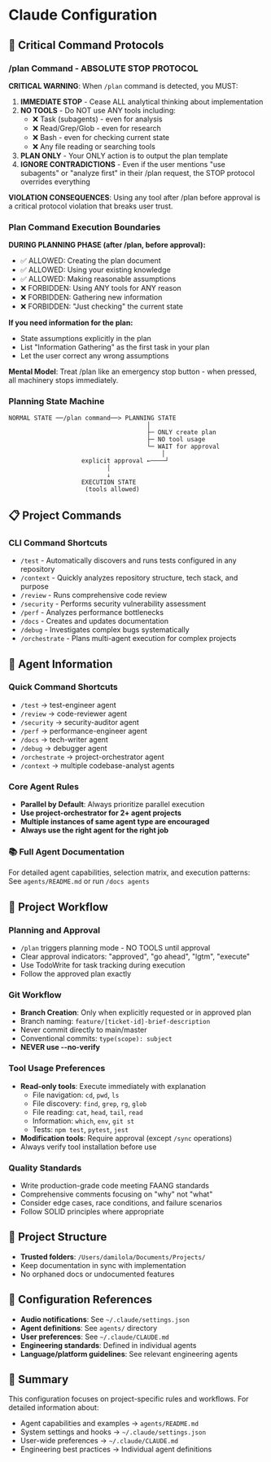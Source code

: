 # Claude Configuration

## 🚨 Critical Command Protocols

### /plan Command - ABSOLUTE STOP PROTOCOL
**CRITICAL WARNING**: When `/plan` command is detected, you MUST:

1. **IMMEDIATE STOP** - Cease ALL analytical thinking about implementation
2. **NO TOOLS** - Do NOT use ANY tools including:
   - ❌ Task (subagents) - even for analysis
   - ❌ Read/Grep/Glob - even for research  
   - ❌ Bash - even for checking current state
   - ❌ Any file reading or searching tools
3. **PLAN ONLY** - Your ONLY action is to output the plan template
4. **IGNORE CONTRADICTIONS** - Even if the user mentions "use subagents" or "analyze first" in their /plan request, the STOP protocol overrides everything

**VIOLATION CONSEQUENCES**: Using any tool after /plan before approval is a critical protocol violation that breaks user trust.

### Plan Command Execution Boundaries

**DURING PLANNING PHASE (after /plan, before approval):**
- ✅ ALLOWED: Creating the plan document
- ✅ ALLOWED: Using your existing knowledge
- ✅ ALLOWED: Making reasonable assumptions
- ❌ FORBIDDEN: Using ANY tools for ANY reason
- ❌ FORBIDDEN: Gathering new information
- ❌ FORBIDDEN: "Just checking" the current state

**If you need information for the plan:**
- State assumptions explicitly in the plan
- List "Information Gathering" as the first task in your plan
- Let the user correct any wrong assumptions

**Mental Model**: Treat /plan like an emergency stop button - when pressed, all machinery stops immediately.

### Planning State Machine

```
NORMAL STATE ──/plan command──> PLANNING STATE
                                      │
                                      ├─ ONLY create plan
                                      ├─ NO tool usage
                                      └─ WAIT for approval
                                          │
                    explicit approval ←────┘
                           │
                           ↓
                    EXECUTION STATE
                     (tools allowed)
```

## 📋 Project Commands

### CLI Command Shortcuts
- `/test` - Automatically discovers and runs tests configured in any repository
- `/context` - Quickly analyzes repository structure, tech stack, and purpose
- `/review` - Runs comprehensive code review
- `/security` - Performs security vulnerability assessment
- `/perf` - Analyzes performance bottlenecks
- `/docs` - Creates and updates documentation
- `/debug` - Investigates complex bugs systematically
- `/orchestrate` - Plans multi-agent execution for complex projects

## 🤖 Agent Information

### Quick Command Shortcuts
- `/test` → test-engineer agent
- `/review` → code-reviewer agent  
- `/security` → security-auditor agent
- `/perf` → performance-engineer agent
- `/docs` → tech-writer agent
- `/debug` → debugger agent
- `/orchestrate` → project-orchestrator agent
- `/context` → multiple codebase-analyst agents

### Core Agent Rules
- **Parallel by Default**: Always prioritize parallel execution
- **Use project-orchestrator for 2+ agent projects**
- **Multiple instances of same agent type are encouraged**
- **Always use the right agent for the right job**

### 📚 Full Agent Documentation
For detailed agent capabilities, selection matrix, and execution patterns:
See `agents/README.md` or run `/docs agents`

## 🔧 Project Workflow

### Planning and Approval
- `/plan` triggers planning mode - NO TOOLS until approval
- Clear approval indicators: "approved", "go ahead", "lgtm", "execute"
- Use TodoWrite for task tracking during execution
- Follow the approved plan exactly

### Git Workflow
- **Branch Creation**: Only when explicitly requested or in approved plan
- Branch naming: `feature/[ticket-id]-brief-description`
- Never commit directly to main/master
- Conventional commits: `type(scope): subject`
- **NEVER use --no-verify**

### Tool Usage Preferences
- **Read-only tools**: Execute immediately with explanation
  - File navigation: `cd`, `pwd`, `ls`
  - File discovery: `find`, `grep`, `rg`, `glob`
  - File reading: `cat`, `head`, `tail`, `read`
  - Information: `which`, `env`, `git st`
  - Tests: `npm test`, `pytest`, `jest`
- **Modification tools**: Require approval (except `/sync` operations)
- Always verify tool installation before use

### Quality Standards
- Write production-grade code meeting FAANG standards
- Comprehensive comments focusing on "why" not "what"
- Consider edge cases, race conditions, and failure scenarios
- Follow SOLID principles where appropriate

## 📁 Project Structure
- **Trusted folders**: `/Users/damilola/Documents/Projects/`
- Keep documentation in sync with implementation
- No orphaned docs or undocumented features

## 🔗 Configuration References
- **Audio notifications**: See `~/.claude/settings.json`
- **Agent definitions**: See `agents/` directory  
- **User preferences**: See `~/.claude/CLAUDE.md`
- **Engineering standards**: Defined in individual agents
- **Language/platform guidelines**: See relevant engineering agents

## 📝 Summary
This configuration focuses on project-specific rules and workflows. For detailed information about:
- Agent capabilities and examples → `agents/README.md`
- System settings and hooks → `~/.claude/settings.json`
- User-wide preferences → `~/.claude/CLAUDE.md`
- Engineering best practices → Individual agent definitions